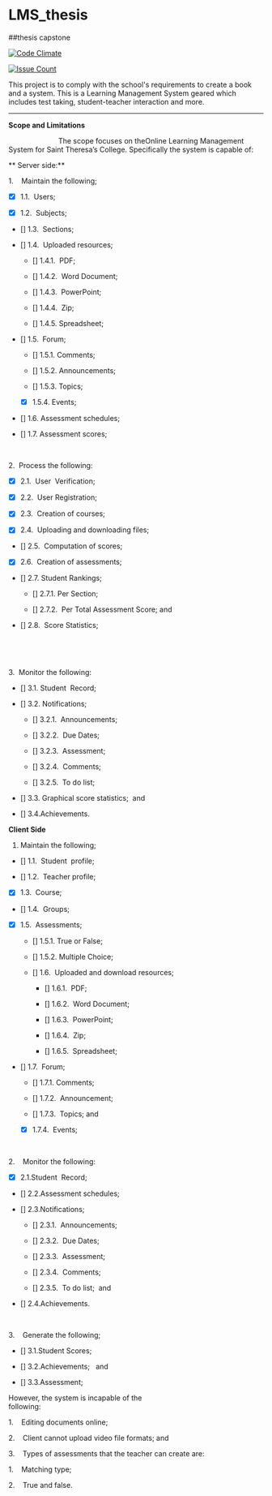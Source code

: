 # LMS_thesis
##thesis capstone

[![Code Climate](https://codeclimate.com/github/nicoleCamoro/LMS_thesis/badges/gpa.svg)](https://codeclimate.com/github/nicoleCamoro/LMS_thesis)

[![Issue Count](https://codeclimate.com/github/nicoleCamoro/LMS_thesis/badges/issue_count.svg)](https://codeclimate.com/github/nicoleCamoro/LMS_thesis)

This project is to comply with the school's requirements to create a book and a system.
This is a Learning Management System geared which includes test taking, student-teacher interaction and more.

_____________

**Scope and Limitations**

                         The scope focuses on theOnline Learning Management System for
Saint Theresa’s College. Specifically the system is capable of:

** Server side:**

1.   
Maintain the following;

 - [x]  1.1.  Users;

  - [x]  1.2.  Subjects;

  - []  1.3.  Sections;

  - [] 1.4.  Uploaded resources;

    - [] 1.4.1.  PDF;

    - [] 1.4.2.  Word Document;

    - [] 1.4.3.  PowerPoint;

    - [] 1.4.4.  Zip;

    - [] 1.4.5. Spreadsheet;

  - [] 1.5.  Forum;

    - [] 1.5.1. Comments;

    - [] 1.5.2. Announcements;

    - [] 1.5.3. Topics;

    - [x] 1.5.4. Events;

  - [] 1.6. Assessment schedules; 

  - [] 1.7. Assessment scores;

 

2.  Process the following:

  - [x] 2.1.  User  Verification;

  - [x] 2.2.  User Registration;

  - [x] 2.3.  Creation of courses;

  - [x] 2.4.  Uploading and downloading files;

  - [] 2.5.  Computation of scores;

  - [x] 2.6.  Creation of assessments;

  - [] 2.7. Student Rankings;

    - [] 2.7.1. Per Section;

    - [] 2.7.2.  Per Total Assessment Score; and

  - [] 2.8.  Score Statistics;

 

 

3.  Monitor the following:

  - [] 3.1. Student  Record;

  - [] 3.2. Notifications;

    - [] 3.2.1.  Announcements;

    - [] 3.2.2.  Due Dates;

    - [] 3.2.3.  Assessment;

    - [] 3.2.4.  Comments;

    - [] 3.2.5.  To do list;

  - [] 3.3. Graphical score statistics;  and

  - [] 3.4.Achievements.

**Client Side**

1. Maintain the following;

  - [] 1.1.  Student  profile;

  - [] 1.2.  Teacher profile;

  - [x] 1.3.  Course;

  - [] 1.4.  Groups;

  - [x] 1.5.  Assessments;

      - [] 1.5.1. True or False;

      - [] 1.5.2. Multiple Choice;

    - [] 1.6.  Uploaded and download resources;

      - [] 1.6.1.  PDF;

      - [] 1.6.2.  Word Document;

      - [] 1.6.3.  PowerPoint;

      - [] 1.6.4.  Zip;

      - [] 1.6.5.  Spreadsheet;

  - [] 1.7.  Forum;

    - [] 1.7.1. Comments;

    - [] 1.7.2.  Announcement;

    - [] 1.7.3.  Topics; and

    - [x] 1.7.4.  Events;

   

2.   
Monitor the following:

  - [x] 2.1.Student  Record;

  - [] 2.2.Assessment  schedules; 

  - [] 2.3.Notifications;

    - [] 2.3.1.  Announcements;

    - [] 2.3.2.  Due Dates;

    - [] 2.3.3.  Assessment;

    - [] 2.3.4.  Comments;

    - [] 2.3.5.  To do list;  and

  - [] 2.4.Achievements.

 

3.   
Generate the following;

  - [] 3.1.Student Scores;

  - [] 3.2.Achievements;   and

  - [] 3.3.Assessment;

However,
the system is incapable of the following:                                              

1.    Editing
documents online;

2.    Client
cannot upload video file formats; and

3.    Types
of assessments that the teacher can create are:

1.    Matching
type;

2.    True
and false.
